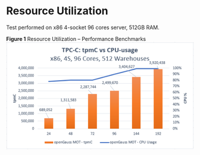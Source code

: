 # Resource Utilization<a name="EN-US_TOPIC_0260488101"></a>

Test performed on x86 4-socket 96 cores server, 512GB RAM.

**Figure  1**  Resource Utilization – Performance Benchmarks<a name="fig24468245269"></a>  
![](figures/resource-utilization-performance-benchmarks.png "resource-utilization-performance-benchmarks")

